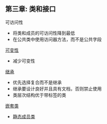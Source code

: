 ## 第三章: 类和接口  
可访问性
- 将类和成员的可访问性降到最低
- 在公共类中使用访问器方法，而不是公共字段  

[可变性](mutability)
- 减少可变性

[继承](inheritance)
- 优先选择复合而不是继承
- 继承要设计良好并且具有文档，否则禁止使用
- 类层次结构优于带标签的类

[嵌套类](nested)
- [静态成员类](nested/StaticMember.java)